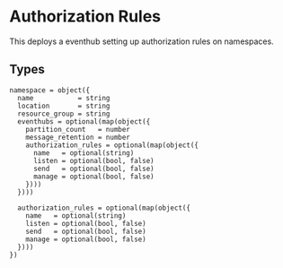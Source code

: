 # Authorization Rules

This deploys a eventhub setting up authorization rules on namespaces.

## Types

```hcl
namespace = object({
  name           = string
  location       = string
  resource_group = string
  eventhubs = optional(map(object({
    partition_count   = number
    message_retention = number
    authorization_rules = optional(map(object({
      name   = optional(string)
      listen = optional(bool, false)
      send   = optional(bool, false)
      manage = optional(bool, false)
    })))
  })))

  authorization_rules = optional(map(object({
    name   = optional(string)
    listen = optional(bool, false)
    send   = optional(bool, false)
    manage = optional(bool, false)
  })))
})
```

